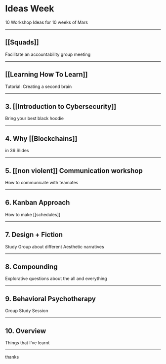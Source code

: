 # Ideas Week
10 Workshop Ideas for 10 weeks of Mars

---
## [[Squads]]
Facilitate an accountability group meeting

---
## [[Learning How To Learn]]
Tutorial: Creating a second brain

---
## 3. [[Introduction to Cybersecurity]]
Bring your best black hoodie

---
## 4. Why [[Blockchains]] 
in 36 Slides

---
## 5. [[non violent]] Communication workshop
How to communicate with teamates

---

## 6. Kanban Approach
How to make [[schedules]]

---
## 7. Design + Fiction 
Study Group about different Aesthetic narratives

---
## 8. Compounding
Explorative questions about the all and everything

---
## 9. Behavioral Psychotherapy
Group Study Session 

---

## 10. Overview
Things that I've learnt

---

thanks